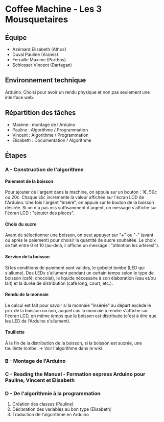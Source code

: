# Coffee Machine - Les 3 Mousquetaires

## Équipe
- Azémard Elisabeth (Athos)
- Duval Pauline (Aramis)
- Ferraille Maxime (Porthos)
- Schlosser Vincent (Dartagan)

## Environnement technique
Arduino. Choisi pour avoir un rendu physique et non pas seulement une interface web.

## Répartition des tâches
- Maxime : montage de l'Arduino
- Pauline : Algorithme / Programmation
- Vincent : Algorithme / Programmation
- Elisabeth : Documentation / Algorithme

## Étapes
### A - Construction de l'algorithme
#### Paiement de la boisson
Pour ajouter de l'argent dans la machine, on appuie sur un bouton : 1€, 50c ou 20c. Chaque clic incrémente la valeur affichée sur l'écran LCD de l'Arduino.
Une fois l'argent "inséré", on appuie sur le bouton de la boisson désirée. Si on n'a pas mis suffisamment d'argent, un message s'affiche sur l'écran LCD : "ajouter des pièces".

#### Choix du sucre
Avant de sélectionner une boisson, on peut appuyer sur "+" ou "-" (avant ou après le paiement) pour choisir la quantité de sucre souhaitée. Le choix se fait entre 0 et 10 (au-delà, il affiche un message : "attention les artères!").

#### Service de la boisson
Si les conditions de paiement sont valides, le gobelet tombe (LED qui s'allume). Des LEDs s'allument pendant un certain temps selon le type de boisson (café, chocolat), le liquide nécessaire à son élaboration (eau et/ou lait) et la durée de distribution (café long, court, etc.).

#### Rendu de la monnaie
Le calcul est fait pour savoir si la monnaie "insérée" au départ excède le prix de la boisson ou non, auquel cas la monnaie à rendre s'affiche sur l'écran LCD, en même temps que la boisson est distribuée (c'est à dire que les LED de l'Arduino s'allument).

#### Touillette
À la fin de la distribution de la boisson, si la boisson est sucrée, une touillette tombe.
-> Voir l'algorithme dans le wiki

### B - Montage de l'Arduino

### C - Reading the Manual - Formation express Arduino pour Pauline, Vincent et Elisabeth

### D - De l'algorithmie à la programmation
1. Création des classes (Pauline)
2. Déclaration des variables au bon type (Elisabeth)
3. Traduction de l'algorithme en Arduino

